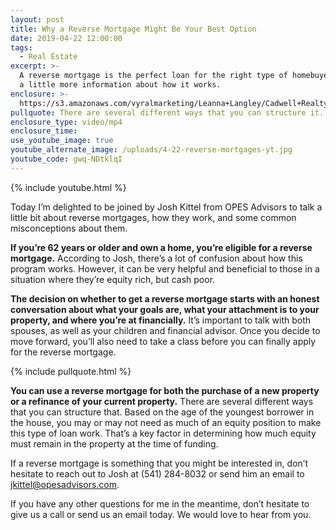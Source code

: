 ```yaml
---
layout: post
title: Why a Reverse Mortgage Might Be Your Best Option
date: 2019-04-22 12:00:00
tags:
  - Real Estate
excerpt: >-
  A reverse mortgage is the perfect loan for the right type of homebuyer. Here’s
  a little more information about how it works.
enclosure: >-
  https://s3.amazonaws.com/vyralmarketing/Leanna+Langley/Cadwell+Realty+Group+_+Reverse+Mortgage.mp4
pullquote: There are several different ways that you can structure it.
enclosure_type: video/mp4
enclosure_time:
use_youtube_image: true
youtube_alternate_image: /uploads/4-22-reverse-mortgages-yt.jpg
youtube_code: gwq-NDtklqI
---
```


{% include youtube.html %}

Today I’m delighted to be joined by Josh Kittel from OPES Advisors to talk a little bit about reverse mortgages, how they work, and some common misconceptions about them.

**If you’re 62 years or older and own a home, you’re eligible for a reverse mortgage.** According to Josh, there’s a lot of confusion about how this program works. However, it can be very helpful and beneficial to those in a situation where they’re equity rich, but cash poor.

**The decision on whether to get a reverse mortgage starts with an honest conversation about what your goals are, what your attachment is to your property, and where you’re at financially.** It’s important to talk with both spouses, as well as your children and financial advisor. Once you decide to move forward, you’ll also need to take a class before you can finally apply for the reverse mortgage.

{% include pullquote.html %}

**You can use a reverse mortgage for both the purchase of a new property or a refinance of your current property.** There are several different ways that you can structure that. Based on the age of the youngest borrower in the house, you may or may not need as much of an equity position to make this type of loan work. That’s a key factor in determining how much equity must remain in the property at the time of funding.

If a reverse mortgage is something that you might be interested in, don’t hesitate to reach out to Josh at (541) 284-8032 or send him an email to [jkittel@opesadvisors.com](mailto:jkittel@opesadvisors.com).

If you have any other questions for me in the meantime, don’t hesitate to give us a call or send us an email today. We would love to hear from you.